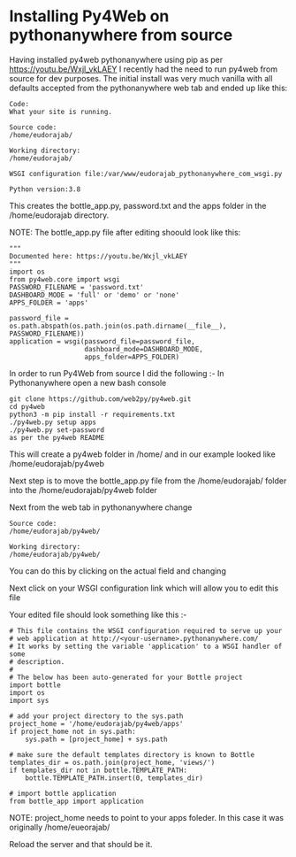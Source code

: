 # Installing Py4Web on pythonanywhere from source

Having installed py4web pythonanywhere using pip as per https://youtu.be/Wxjl_vkLAEY I recently had the need to run py4web from source for dev purposes.
The initial install was very much vanilla with all defaults accepted from the pythonanywhere web tab and ended up like this:
```
Code:
What your site is running.

Source code:
/home/eudorajab/

Working directory:
/home/eudorajab/

WSGI configuration file:/var/www/eudorajab_pythonanywhere_com_wsgi.py

Python version:3.8
```
This creates the bottle_app.py, password.txt and the apps folder in the /home/eudorajab directory. 

NOTE: The bottle_app.py file after editing shoould look like this: 
```
"""
Documented here: https://youtu.be/Wxjl_vkLAEY
"""
import os
from py4web.core import wsgi
PASSWORD_FILENAME = 'password.txt'
DASHBOARD_MODE = 'full' or 'demo' or 'none'
APPS_FOLDER = 'apps'

password_file = os.path.abspath(os.path.join(os.path.dirname(__file__), PASSWORD_FILENAME))
application = wsgi(password_file=password_file,
                   dashboard_mode=DASHBOARD_MODE,
                   apps_folder=APPS_FOLDER)

```
In order to run Py4Web from source I did the following :-
In Pythonanywhere open a new bash console
```
git clone https://github.com/web2py/py4web.git
cd py4web
python3 -m pip install -r requirements.txt
./py4web.py setup apps
./py4web.py set-password
as per the py4web README
```
This will create a py4web folder in /home/<username> and in our example looked like /home/eudorajab/py4web
 
Next step is to move the bottle_app.py file from the /home/eudorajab/ folder into the /home/eudorajab/py4web folder

Next from the web tab in pythonanywhere change
```
Source code:
/home/eudorajab/py4web/

Working directory:
/home/eudorajab/py4web/
```
You can do this by clicking on the actual field and changing

Next click on your WSGI configuration link which will allow you to edit this file

Your edited file should look something like this :-
```
# This file contains the WSGI configuration required to serve up your
# web application at http://<your-username>.pythonanywhere.com/
# It works by setting the variable 'application' to a WSGI handler of some
# description.
#
# The below has been auto-generated for your Bottle project
import bottle
import os
import sys

# add your project directory to the sys.path
project_home = '/home/eudorajab/py4web/apps'
if project_home not in sys.path:
    sys.path = [project_home] + sys.path

# make sure the default templates directory is known to Bottle
templates_dir = os.path.join(project_home, 'views/')
if templates_dir not in bottle.TEMPLATE_PATH:
    bottle.TEMPLATE_PATH.insert(0, templates_dir)

# import bottle application
from bottle_app import application
```
NOTE: project_home needs to point to your apps foleder. In this case it was originally /home/eueorajab/

Reload the server and that should be it.



